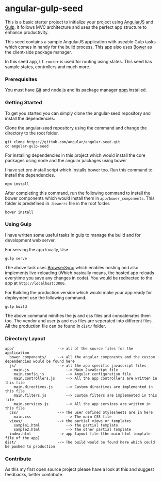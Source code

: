 # angular-gulp-seed

This is a basic starter project to initialize your project using [AngularJS](http://angularjs.org/) and [Gulp](http://gulpjs.com/). It follows MVC architecture and uses the perfect app structure to enhance productivity.

This seed contains a sample AngularJS application with useable Gulp tasks which comes in handy for the build process. This app also uses [Bower](https://bower.io/) as the client-side package manager.

In this seed app, `UI-router` is used for routing using states. This seed has sample states, controllers and much more.

### Prerequisites

You must have [Git](http://git-scm.com/) and node.js and its package manager [npm](http://nodejs.org/) installed.

### Getting Started

To get you started you can simply clone the angular-seed repository and install the dependencies:

Clone the angular-seed repository using the command and change the directory to the root folder.

```
git clone https://github.com/angular/angular-seed.git
cd angular-gulp-seed
```

For installing dependencies in this project which would install the core packages using node and the angular packages using bower

I have set pre-install script which installs bower too. Run this command to install the dependencies.

```
npm install
```
After completing this command, run the following command to install the bower components which would install them in `app/bower_components`. This folder is predefined in `.bowerrc` file in the root folder.

```
bower install
```

### Using Gulp

I have written some useful tasks in gulp to manage the build and for development web server.

For serving the app locally, Use

```
gulp serve
```

The above task uses [BrowserSync](https://www.browsersync.io/) which enables hosting and also implements live-reloading (Which basically means, the hosted app reloads everytime you save any changes in code). You would be redirected to the app at `http://localhost:3000`.

For Building the production version which would make your app ready for deployment use the following command.

```
gulp build
```

The above command minifies the js and css files and concatenates them too. The vendor and user js and css files are seperated into different files. All the production file can be found in `dist/` folder. 


### Directory Layout

```
app/                    --> all of the source files for the application
  bower_components/     --> all the angular components and the custom dependencies would be found here
  js/           		--> all the app specific javascript files
  	main.js             	--> Main JavaScript file
  	main.config.js      	--> Angular configuration file
  	main.controllers.js 	--> All the app controllers are written in this file
  	main.directives.js  	--> Custom directives are implemented in this file
  	main.filters.js     	--> custom filters are implemented in this file
  	main.services.js 		--> All the app services are written in this file
  css/                	--> The user defined Stylesheets are in here
    main.css                --> The main CSS file
  views/                --> the partial views or templates
    sample1.html            --> the partial template
    sample2.html            --> the other partial template
  index.html            --> app layout file (the main html template file of the app)
dist/                   --> The build would be found here which could be pushed to production
```

### Contribute 

As this my first open source project please have a look at this and suggest feedbacks, better contribute. 